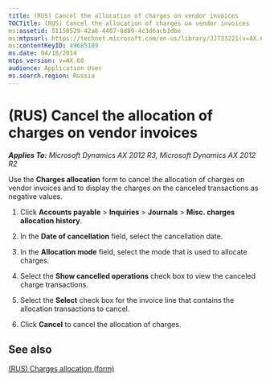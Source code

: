 ```yaml
---
title: (RUS) Cancel the allocation of charges on vendor invoices
TOCTitle: (RUS) Cancel the allocation of charges on vendor invoices
ms:assetid: 51150529-42a6-4407-8d89-4c3d6acb1dbe
ms:mtpsurl: https://technet.microsoft.com/en-us/library/JJ733221(v=AX.60)
ms:contentKeyID: 49685189
ms.date: 04/18/2014
mtps_version: v=AX.60
audience: Application User
ms.search.region: Russia
---
```


# (RUS) Cancel the allocation of charges on vendor invoices 


_**Applies To:** Microsoft Dynamics AX 2012 R3, Microsoft Dynamics AX 2012 R2_

Use the **Charges allocation** form to cancel the allocation of charges on vendor invoices and to display the charges on the canceled transactions as negative values.

1.  Click **Accounts payable** \> **Inquiries** \> **Journals** \> **Misc. charges allocation history**.

2.  In the **Date of cancellation** field, select the cancellation date.

3.  In the **Allocation mode** field, select the mode that is used to allocate charges.

4.  Select the **Show cancelled operations** check box to view the canceled charge transactions.

5.  Select the **Select** check box for the invoice line that contains the allocation transactions to cancel.

6.  Click **Cancel** to cancel the allocation of charges.

## See also

[(RUS) Charges allocation (form)](https://technet.microsoft.com/en-us/library/jj923600\(v=ax.60\))

  


